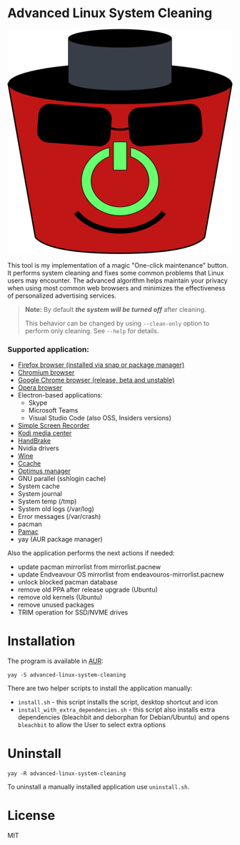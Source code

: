 # Advanced Linux System Cleaning

![Advanced System Cleaning logo](com.github.seryogabrigada.AdvancedLinuxSystemCleaning.svg)

This tool is my implementation of a magic "One-click maintenance" button.
It performs system cleaning and fixes some common problems that Linux users may encounter.
The advanced algorithm helps maintain your privacy when using most common web browsers and minimizes the effectiveness of personalized advertising services.

> **Note:** By default ***the system will be turned off*** after cleaning.
>
> This behavior can be changed by using `--clean-only` option to perform only cleaning. See `--help` for details.

### Supported application:

- [Firefox browser (installed via snap or package manager)](https://www.mozilla.org/en-US/firefox/new/)
- [Chromium browser](https://www.chromium.org)
- [Google Chrome browser (release, beta and unstable)](https://www.google.com/chrome/)
- [Opera browser](https://www.opera.com/)
- Electron-based applications:
  - Skype
  - Microsoft Teams
  - Visual Studio Code (also OSS, Insiders versions)
- [Simple Screen Recorder](https://github.com/MaartenBaert/ssr)
- [Kodi media center](https://kodi.tv/)
- [HandBrake](https://handbrake.fr/)
- Nvidia drivers
- [Wine](https://www.winehq.org/)
- [Ccache](https://ccache.dev/)
- [Optimus manager](https://github.com/Askannz/optimus-manager)
- GNU parallel (sshlogin cache)
- System cache
- System journal
- System temp (/tmp)
- System old logs (/var/log)
- Error messages (/var/crash)
- pacman
- [Pamac](https://wiki.manjaro.org/index.php/Pamac)
- yay (AUR package manager)

Also the application performs the next actions if needed:
  - update pacman mirrorlist from mirrorlist.pacnew
  - update Endveavour OS mirrorlist from endeavouros-mirrorlist.pacnew
  - unlock blocked pacman database
  - remove old PPA after release upgrade (Ubuntu)
  - remove old kernels (Ubuntu)
  - remove unused packages
  - TRIM operation for SSD/NVME drives

# Installation

The program is available in [AUR](https://aur.archlinux.org/packages/advanced-linux-system-cleaning):
```
yay -S advanced-linux-system-cleaning
```

There are two helper scripts to install the application manually:
- `install.sh` - this script installs the script, desktop shortcut and icon
- `install_with_extra_dependencies.sh` - this script also installs extra dependencies (bleachbit and deborphan for Debian/Ubuntu) and opens `bleachbit` to allow the User to select extra options

# Uninstall
```
yay -R advanced-linux-system-cleaning
```
To uninstall a manually installed application use `uninstall.sh`.

# License

MIT
